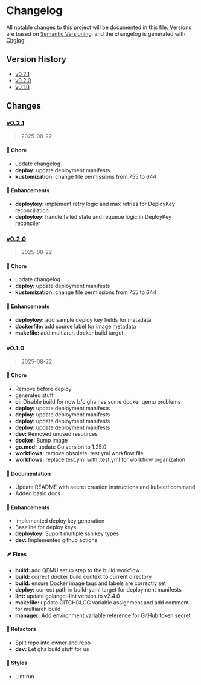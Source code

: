 # Changelog

All notable changes to this project will be documented in this file.
Versions are based on [Semantic Versioning](http://semver.org/), and the changelog is generated with [Chglog](https://github.com/git-chglog/git-chglog).

## Version History

* [v0.2.1](#v0.2.1)
* [v0.2.0](#v0.2.0)
* [v0.1.0](#v0.1.0)

## Changes

<a name="v0.2.1"></a>
### [v0.2.1](https://github.com/odit-services/s3ops/compare/v0.2.0...v0.2.1)

> 2025-08-22

#### 🏡 Chore

* update changelog
* **deploy:** update deployment manifests
* **kustomization:** change file permissions from 755 to 644

#### 🚀 Enhancements

* **deploykey:** implement retry logic and max retries for DeployKey reconciliation
* **deploykey:** handle failed state and requeue logic in DeployKey reconciler


<a name="v0.2.0"></a>
### [v0.2.0](https://github.com/odit-services/s3ops/compare/v0.1.0...v0.2.0)

> 2025-08-22

#### 🏡 Chore

* update changelog
* **deploy:** update deployment manifests
* **kustomization:** change file permissions from 755 to 644

#### 🚀 Enhancements

* **deploykey:** add sample deploy key fields for metadata
* **dockerfile:** add source label for image metadata
* **makefile:** add multiarch docker build target


<a name="v0.1.0"></a>
### v0.1.0

> 2025-08-22

#### 🏡 Chore

* Remove before deploy
* generated stuff
* **ci:** Disable build for now b/c gha has some docker qemu problems
* **deploy:** update deployment manifests
* **deploy:** update deployment manifests
* **deploy:** update deployment manifests
* **deploy:** update deployment manifests
* **dev:** Removed unused resources
* **docker:** Bump image
* **go.mod:** update Go version to 1.25.0
* **workflows:** remove obsolete .test.yml workflow file
* **workflows:** replace test.yml with .test.yml for workflow organization

#### 📖 Documentation

* Update README with secret creation instructions and kubectl command
* Added basic docs

#### 🚀 Enhancements

* Implemented deploy key generation
* Baseline for deploy keys
* **deploykey:** Suport multiple ssh key types
* **dev:** Implemented github actions

#### 🩹 Fixes

* **build:** add QEMU setup step to the build workflow
* **build:** correct docker build context to current directory
* **build:** ensure Docker image tags and labels are correctly set
* **deploy:** correct path in build-yaml target for deployment manifests
* **lint:** update golangci-lint version to v2.4.0
* **makefile:** update GITCHGLOG variable assignment and add comment for multiarch build
* **manager:** Add environment variable reference for GitHub token secret

#### 💅 Refactors

* Split repo into owner and repo
* **dev:** Let gha build stuff for us

#### 🎨 Styles

* Lint run

